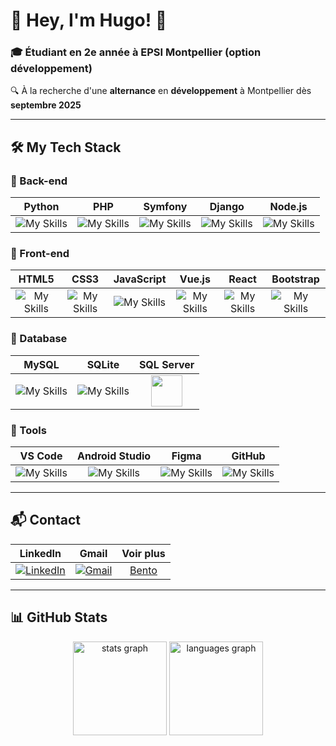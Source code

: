 # 🚀 Hey, I'm Hugo! 👋  

### 🎓 Étudiant en 2e année à EPSI Montpellier (option développement)  
🔍 À la recherche d'une **alternance** en **développement** à Montpellier dès **septembre 2025**  

---

## 🛠️ My Tech Stack  

### 🔹 Back-end  
| Python | PHP | Symfony | Django | Node.js |
|---|---|---|---|---|
| <div align="center">![My Skills](https://skillicons.dev/icons?i=py)</div> | <div align="center">![My Skills](https://skillicons.dev/icons?i=php)</div> | <div align="center">![My Skills](https://skillicons.dev/icons?i=symfony)</div> | <div align="center">![My Skills](https://skillicons.dev/icons?i=django)</div> | <div align="center">![My Skills](https://skillicons.dev/icons?i=nodejs)</div> |

### 🔹 Front-end  
| HTML5 | CSS3 | JavaScript | Vue.js | React | Bootstrap |
|---|---|---|---|---|---|
| <div align="center">![My Skills](https://skillicons.dev/icons?i=html)</div> | <div align="center">![My Skills](https://skillicons.dev/icons?i=css)</div> | <div align="center">![My Skills](https://skillicons.dev/icons?i=js)</div> | <div align="center">![My Skills](https://skillicons.dev/icons?i=vuejs)</div> | <div align="center">![My Skills](https://skillicons.dev/icons?i=react)</div> | <div align="center">![My Skills](https://skillicons.dev/icons?i=bootstrap)</div> |

### 🔹 Database  
| MySQL | SQLite | SQL Server |
|---|---|---|
| <div align="center">![My Skills](https://skillicons.dev/icons?i=mysql)</div> | <div align="center">![My Skills](https://skillicons.dev/icons?i=sqlite)</div> | <div align="center"><img src="https://cdn.jsdelivr.net/gh/devicons/devicon/icons/microsoftsqlserver/microsoftsqlserver-plain.svg" width="50" height="50"/></div> |

### 🔹 Tools  
| VS Code | Android Studio | Figma | GitHub |
|---|---|---|---|
| <div align="center">![My Skills](https://skillicons.dev/icons?i=vscode)</div> | <div align="center">![My Skills](https://skillicons.dev/icons?i=androidstudio)</div> | <div align="center">![My Skills](https://skillicons.dev/icons?i=figma)</div> | <div align="center">![My Skills](https://skillicons.dev/icons?i=github)</div> |

---

## 📬 Contact  

| LinkedIn | Gmail | Voir plus |
|---|---|---|
| <div align="center">[![LinkedIn](https://skillicons.dev/icons?i=linkedin)](https://www.linkedin.com/in/hugo-lembrez/)</div> | <div align="center">[![Gmail](https://skillicons.dev/icons?i=gmail)](mailto:hugo.lembrez@gmail.com)</div> | <div align="center">[Bento](https://bento.me/hugol)</div> |

---

## 📊 GitHub Stats  

<div align="center">
  <img src="https://github-readme-stats.vercel.app/api?username=aZor9&hide_title=false&hide_rank=false&show_icons=true&include_all_commits=true&count_private=true&disable_animations=false&theme=dracula&locale=en&hide_border=false&order=1" height="150" alt="stats graph" />
  <img src="https://github-readme-stats.vercel.app/api/top-langs?username=aZor9&locale=en&hide_title=false&layout=compact&card_width=320&langs_count=5&theme=dracula&hide_border=false&order=2" height="150" alt="languages graph" />
</div>
